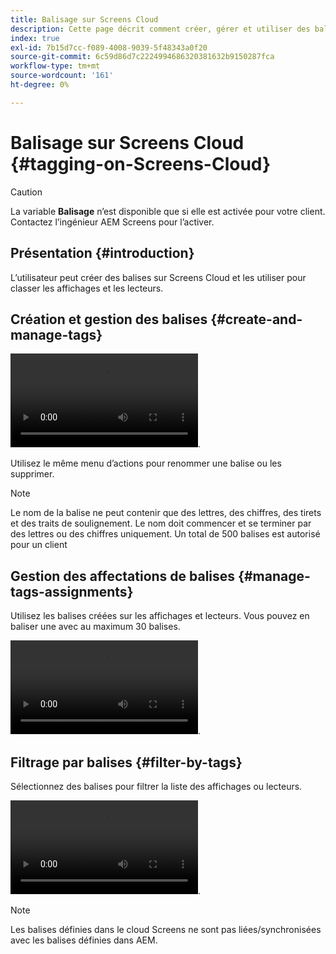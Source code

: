 ```yaml
---
title: Balisage sur Screens Cloud
description: Cette page décrit comment créer, gérer et utiliser des balises dans Screens Cloud.
index: true
exl-id: 7b15d7cc-f089-4008-9039-5f48343a0f20
source-git-commit: 6c59d86d7c2224994686320381632b9150287fca
workflow-type: tm+mt
source-wordcount: '161'
ht-degree: 0%

---
```


# Balisage sur Screens Cloud {#tagging-on-Screens-Cloud}

>[!CAUTION]
>
>La variable **Balisage** n’est disponible que si elle est activée pour votre client. Contactez l’ingénieur AEM Screens pour l’activer.

## Présentation {#introduction}

L’utilisateur peut créer des balises sur Screens Cloud et les utiliser pour classer les affichages et les lecteurs.

## Création et gestion des balises {#create-and-manage-tags}

![Balise de création VIDÉO](assets/tagging/create-tag.mp4).

Utilisez le même menu d’actions pour renommer une balise ou les supprimer.

>[!NOTE]
> 
> Le nom de la balise ne peut contenir que des lettres, des chiffres, des tirets et des traits de soulignement. Le nom doit commencer et se terminer par des lettres ou des chiffres uniquement.
> Un total de 500 balises est autorisé pour un client

## Gestion des affectations de balises {#manage-tags-assignments}

Utilisez les balises créées sur les affichages et lecteurs. Vous pouvez en baliser une avec au maximum 30 balises.

![Affectation de balises de gestion VIDÉO](assets/tagging/assign-tags-to-players.mp4).

## Filtrage par balises {#filter-by-tags}

Sélectionnez des balises pour filtrer la liste des affichages ou lecteurs.

![Filtre VIDÉO par balises](assets/tagging/filter-by-tags.mp4).

>[!NOTE]
> 
> Les balises définies dans le cloud Screens ne sont pas liées/synchronisées avec les balises définies dans AEM.
> 
